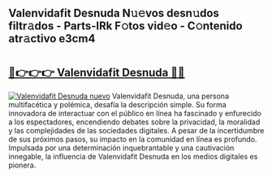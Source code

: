 ## Valenvidafit Desnuda N𝚞𝚎vos desn𝚞dos filtr𝚊dos - Parts-IRk F𝚘tos vid𝚎o - C𝚘ntenido atr𝚊ctivo e3cm4

# <h2><a href="http://mbatjyc.tromn.icu/?c=Valenvidafit+Desnuda">🔗👉👉👉 Valenvidafit Desnuda 🔗🔗</a></h2>

[![Valenvidafit Desnuda nuevo](https://i.imgur.com/pEAQMta.gif)](http://mbatjyc.tromn.icu/?c=Valenvidafit+Desnuda)
Valenvidafit Desnuda, una persona multifacética y polémica, desafía la descripción simple. Su forma innovadora de interactuar con el público en línea ha fascinado y enfurecido a los espectadores, encendiendo debates sobre la privacidad, la moralidad y las complejidades de las sociedades digitales. A pesar de la incertidumbre de sus próximos pasos, su impacto en la comunidad en línea es profundo. Impulsada por una determinación inquebrantable y una cautivación innegable, la influencia de Valenvidafit Desnuda en los medios digitales es pionera.
